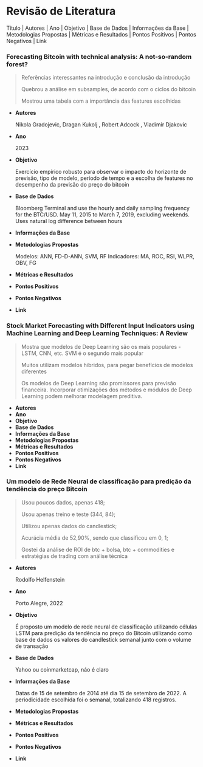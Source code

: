 # Revisão de Literatura
Título | Autores | Ano | Objetivo | Base de Dados | Informações da Base | Metodologias Propostas | Métricas e Resultados | Pontos Positivos | Pontos Negativos | Link 

### Forecasting Bitcoin with technical analysis: A not-so-random forest?

> Referências interessantes na introdução e conclusão da introdução
>
> Quebrou a análise em subsamples, de acordo com o ciclos do bitcoin
>
> Mostrou uma tabela com a importância das features escolhidas

 - **Autores**
  
    Nikola Gradojevic, Dragan Kukolj , Robert Adcock , Vladimir Djakovic
    
 - **Ano**
  
    2023

 - **Objetivo**

    Exercício empírico robusto para observar o impacto do horizonte de previsão, tipo de modelo, período de tempo e a escolha de features no desempenho da previsão do preço do bitcoin

 - **Base de Dados**
  
    Bloomberg Terminal and
use the hourly and daily sampling frequency for the BTC/USD. May 11, 2015 to March 7, 2019, excluding weekends. Uses natural log difference between hours

 - **Informações da Base**
  
 - **Metodologias Propostas**
  
    Modelos: ANN, FD-D-ANN, SVM, RF
    Indicadores: MA, ROC, RSI, WLPR, OBV, FG

 - **Métricas e Resultados**
 - **Pontos Positivos**
 - **Pontos Negativos**
 - **Link**

### Stock Market Forecasting with Different Input  Indicators using Machine Learning and Deep Learning Techniques: A Review
> Mostra que modelos de Deep Learning são os mais populares - LSTM, CNN, etc.
> SVM é o segundo mais popular
>
> Muitos utilizam modelos hibridos, para pegar benefícios de modelos diferentes
>
> Os modelos de Deep Learning são promissores para previsão financeira. Incorporar otimizações dos métodos e módulos de Deep Learning podem melhorar modelagem preditiva.

 - **Autores**
 - **Ano**
 - **Objetivo**
 - **Base de Dados**
 - **Informações da Base**
 - **Metodologias Propostas**
 - **Métricas e Resultados**
 - **Pontos Positivos**
 - **Pontos Negativos**
 - **Link**

### Um modelo de Rede Neural de classificação para predição da tendência do preço Bitcoin

> Usou poucos dados, apenas 418;
> 
> Usou apenas treino e teste (344, 84);
> 
> Utilizou apenas dados do candlestick;
>
> Acurácia média de 52,90%, sendo que classificou em 0, 1;
>
> Gostei da análise de ROI de btc + bolsa, btc + commodities e estratégias de trading com análise técnica

 - **Autores**
    
    Rodolfo Helfenstein

 - **Ano**

    Porto Alegre, 2022
 - **Objetivo**

    É proposto um modelo de rede neural de classificação utilizando células LSTM para predição da tendência no preço do Bitcoin utilizando como base de dados os valores do candlestick semanal junto com o volume de transação
 - **Base de Dados**

    Yahoo ou coinmarketcap, náo é claro

 - **Informações da Base**
  
    Datas de 15 de setembro de 2014 até dia 15 de setembro de 2022. A periodicidade escolhida foi o semanal, totalizando 418 registros.

 - **Metodologias Propostas**
 - **Métricas e Resultados**
 - **Pontos Positivos**
 - **Pontos Negativos**
 - **Link**
